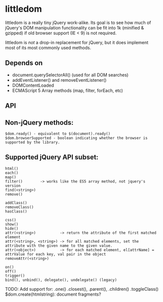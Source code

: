 littledom
=========

littledom is a really tiny jQuery work-alike. Its goal is to see how much of jQuery's
DOM manipulation functionality can be fit into 1k (minified & gzipped) if old browser
support (IE < 9) is not required.

littledom is *not* a drop-in replacement for jQuery, but it does implement most of its
most commonly used methods.

Depends on
----------
* document.querySelectorAll() (used for all DOM searches)
* addEventListener() and removeEventListener()
* DOMContentLoaded
* ECMAScript 5 Array methods (map, filter, forEach, etc)

API
---

## Non-jQuery methods:

    $dom.ready() - equivalent to $(document).ready()
    $dom.browserSupported - boolean indicating whether the browser is supported by the library.

## Supported jQuery API subset:

    html()
    each()
    map()
    filter()        -> works like the ES5 array method, not jquery's version
    find(<string>)
    remove()

    addClass()
    removeClass()
    hasClass()

    css()
    show()
    hide()
    attr(<string>)           -> return the attribute of the first matched element
    attr(<string>, <string>) -> for all matched elements, set the attribute with the given name to the given value.
    attr(<object>)           -> for each matched element, el[attrName] = attrValue for each key, val pair in the object
    removeAttr(<string>)

    on()
    off()
    trigger()
    bind(), unbind(), delegate(), undelegate() (legacy)


TODO: Add support for:
    .one()
    .closest(), .parent(), .children()
    .toggleClass()
    $dom.create(htmlstring): document fragments?
